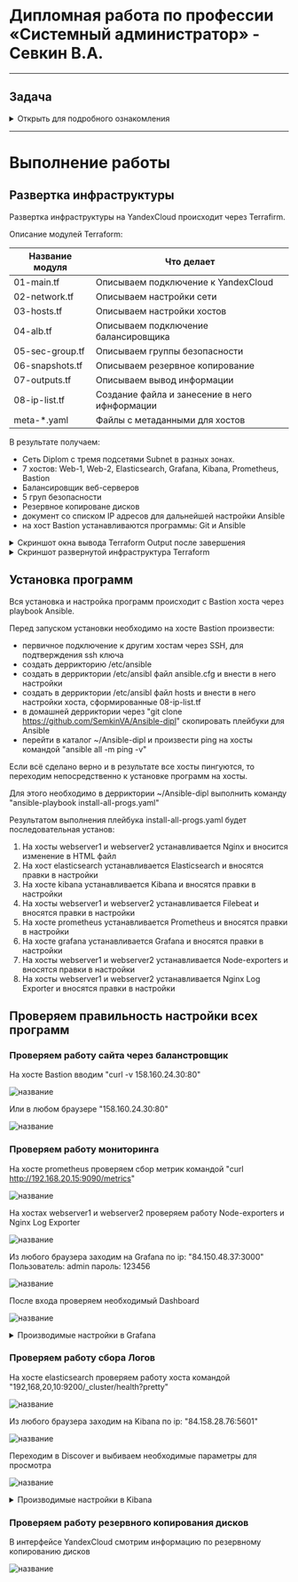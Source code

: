 #  Дипломная работа по профессии «Системный администратор» - Севкин В.А.

---------
## Задача
<details>
   <summary> Открыть для подробного ознакомления </summary>
Ключевая задача — разработать отказоустойчивую инфраструктуру для сайта, включающую мониторинг, сбор логов и резервное копирование основных данных. Инфраструктура должна размещаться в [Yandex Cloud](https://cloud.yandex.com/) и отвечать минимальным стандартам безопасности: запрещается выкладывать токен от облака в git. Используйте [инструкцию](https://cloud.yandex.ru/docs/tutorials/infrastructure-management/terraform-quickstart#get-credentials).


## Инфраструктура
Для развёртки инфраструктуры используйте Terraform и Ansible.  

Важно: используйте по-возможности **минимальные конфигурации ВМ**:2 ядра 20% Intel ice lake, 2-4Гб памяти, 10hdd, прерываемая. 

Так как прерываемая ВМ проработает не больше 24ч, после сдачи работы на проверку свяжитесь с вашим дипломным руководителем и договоритесь запустить инфраструктуру к указанному времени.


### Сайт
Создайте две ВМ в разных зонах, установите на них сервер nginx, если его там нет. ОС и содержимое ВМ должно быть идентичным, это будут наши веб-сервера.

Используйте набор статичных файлов для сайта. Можно переиспользовать сайт из домашнего задания.

Создайте [Target Group](https://cloud.yandex.com/docs/application-load-balancer/concepts/target-group), включите в неё две созданных ВМ.

Создайте [Backend Group](https://cloud.yandex.com/docs/application-load-balancer/concepts/backend-group), настройте backends на target group, ранее созданную. Настройте healthcheck на корень (/) и порт 80, протокол HTTP.

Создайте [HTTP router](https://cloud.yandex.com/docs/application-load-balancer/concepts/http-router). Путь укажите — /, backend group — созданную ранее.

Создайте [Application load balancer](https://cloud.yandex.com/en/docs/application-load-balancer/) для распределения трафика на веб-сервера, созданные ранее. Укажите HTTP router, созданный ранее, задайте listener тип auto, порт 80.

Протестируйте сайт
`curl -v <публичный IP балансера>:80` 

### Мониторинг
Создайте ВМ, разверните на ней Prometheus. На каждую ВМ из веб-серверов установите Node Exporter и [Nginx Log Exporter](https://github.com/martin-helmich/prometheus-nginxlog-exporter). Настройте Prometheus на сбор метрик с этих exporter.

Создайте ВМ, установите туда Grafana. Настройте её на взаимодействие с ранее развернутым Prometheus. Настройте дешборды с отображением метрик, минимальный набор — Utilization, Saturation, Errors для CPU, RAM, диски, сеть, http_response_count_total, http_response_size_bytes. Добавьте необходимые [tresholds](https://grafana.com/docs/grafana/latest/panels/thresholds/) на соответствующие графики.

### Логи
Cоздайте ВМ, разверните на ней Elasticsearch. Установите filebeat в ВМ к веб-серверам, настройте на отправку access.log, error.log nginx в Elasticsearch.

Создайте ВМ, разверните на ней Kibana, сконфигурируйте соединение с Elasticsearch.

### Сеть
Разверните один VPC. Сервера web, Prometheus, Elasticsearch поместите в приватные подсети. Сервера Grafana, Kibana, application load balancer определите в публичную подсеть.

Настройте [Security Groups](https://cloud.yandex.com/docs/vpc/concepts/security-groups) соответствующих сервисов на входящий трафик только к нужным портам.

Настройте ВМ с публичным адресом, в которой будет открыт только один порт — ssh. Настройте все security groups на разрешение входящего ssh из этой security group. Эта вм будет реализовывать концепцию bastion host. Потом можно будет подключаться по ssh ко всем хостам через этот хост.

### Резервное копирование
Создайте snapshot дисков всех ВМ. Ограничьте время жизни snaphot в неделю. Сами snaphot настройте на ежедневное копирование.
</details>

---------

# Выполнение работы

## Развертка инфраструктуры

Развертка инфраструктуры на YandexCloud происходит через Terrafirm.
   
Описание модулей Terraform:

| Название модуля | Что делает | 
|---|---|
|01-main.tf| Описываем подключение к YandexCloud|
|02-network.tf| Описываем настройки сети|
|03-hosts.tf| Описываем настройки хостов|
|04-alb.tf| Описываем подключение балансировщика|
|05-sec-group.tf| Описываем группы безопасности|
|06-snapshots.tf| Описываем резервное копирование|
|07-outputs.tf| Описываем вывод информации |
|08-ip-list.tf| Создание файла и занесение в него ифнформации|
|meta-*.yaml| Файлы с метаданными для хостов |

В результате получаем:
- Сеть Diplom с тремя подсетями Subnet в разных зонах. 
- 7 хостов: Web-1, Web-2, Elasticsearch, Grafana, Kibana, Prometheus, Bastion
- Балансировщик веб-серверов
- 5 груп безопасности
- Резервное копироване дисков
- документ со списком IP адресов для дальнейшей настройки Ansible
- на хост Bastion устанавливаются программы: Git и Ansible
  
<details>
<summary> Скриншот окна вывода Terraform Output после завершения</summary>
   
![название](https://github.com/SemkinVA/12.2-HW/blob/main/12-7.png)

</details>
<details>
<summary> Скриншот развернутой инфраструктура Terraform </summary>
   
![название](https://github.com/SemkinVA/12.2-HW/blob/main/12-7.png)

</details>

## Установка программ

Вся установка и настройка программ происходит c Bastion хоста через playbook Ansible. 

Перед запуском установки необходимо на хосте Bastion произвести: 
- первичное подключение к другим хостам через SSH, для подтверждения ssh ключа
- создать деррикторию /etc/ansible 
- создать в дерриктории /etc/ansibl файл ansible.cfg и внести в него настройки
- создать в дерриктории /etc/ansibl файл hosts и внести в него настройки хоста, сформированные 08-ip-list.tf
- в домашней дерриктории через "git clone https://github.com/SemkinVA/Ansible-dipl" скопировать плейбуки для Ansible
- перейти в каталог ~/Ansible-dipl и произвести ping на хосты командой "ansible all -m ping -v"

Если всё сделано верно и в результате все хосты пингуются, то переходим непосредственно к установке программ на хосты.

Для этого необходимо в дерриктории ~/Ansible-dipl выполнить команду "ansible-playbook install-all-progs.yaml" 

Результатом выполнения плейбука install-all-progs.yaml будет последовательная установ:
1. На хосты webserver1 и webserver2 устанавливается Nginx и вносится изменение в HTML файл
2. На хост elasticsearch устанавливается Elasticsearch и вносятся правки в настройки 
3. На хосте kibana устанавливается Kibana и вносятся правки в настройки
4. На хосты webserver1 и webserver2 устанавливается Filebeat и вносятся правки в настройки
5. На хосте prometheus устанавливается Prometheus и вносятся правки в настройки
6. На хосте grafana устанавливается Grafana и вносятся правки в настройки
7. На хосты webserver1 и webserver2 устанавливается Node-exporters и вносятся правки в настройки
8. На хосты webserver1 и webserver2 устанавливается Nginx Log Exporter и вносятся правки в настройки

## Проверяем правильность настройки всех программ

### Проверяем работу сайта через баланстровщик

На хосте Bastion вводим "curl -v 158.160.24.30:80"

![название](https://github.com/SemkinVA/12.2-HW/blob/main/12-7.png)

Или в любом браузере "158.160.24.30:80"

![название](https://github.com/SemkinVA/12.2-HW/blob/main/12-7.png)

### Проверяем работу мониторинга

На хосте prometheus проверяем сбор метрик командой "curl http://192.168.20.15:9090/metrics"

![название](https://github.com/SemkinVA/12.2-HW/blob/main/12-7.png)

На  хостах webserver1 и webserver2 проверяем работу Node-exporters и Nginx Log Exporter

![название](https://github.com/SemkinVA/12.2-HW/blob/main/12-7.png)

Из любого браузера заходим на Grafana по ip: "84.150.48.37:3000" Пользователь: admin пароль: 123456

![название](https://github.com/SemkinVA/12.2-HW/blob/main/12-7.png)

После входа проверяем необходимый Dashboard 

![название](https://github.com/SemkinVA/12.2-HW/blob/main/12-7.png)

<details>
<summary> Производимые настройки в Grafana </summary>
Привязываем Prometheus
   
![название](https://github.com/SemkinVA/12.2-HW/blob/main/12-7.png)
   
Импортируем Dashboard №1860 "Node Exporter Full" 

![название](https://github.com/SemkinVA/12.2-HW/blob/main/12-7.png)

Отображение: Utilization

![название](https://github.com/SemkinVA/12.2-HW/blob/main/12-7.png)

Отображение: Saturation

![название](https://github.com/SemkinVA/12.2-HW/blob/main/12-7.png)

Отображение: Errors для CPU

![название](https://github.com/SemkinVA/12.2-HW/blob/main/12-7.png)

Отображение: RAM

![название](https://github.com/SemkinVA/12.2-HW/blob/main/12-7.png)

Отображение: диски 

![название](https://github.com/SemkinVA/12.2-HW/blob/main/12-7.png)

Отображение: сеть

![название](https://github.com/SemkinVA/12.2-HW/blob/main/12-7.png)

Отображение: http_response_count_total

![название](https://github.com/SemkinVA/12.2-HW/blob/main/12-7.png)

Отображение: http_response_size_bytes

![название](https://github.com/SemkinVA/12.2-HW/blob/main/12-7.png)

Настройка tresholds

![название](https://github.com/SemkinVA/12.2-HW/blob/main/12-7.png)
</details>

### Проверяем работу сбора Логов

На хосте elasticsearch проверяем работу хоста командой "192,168,20,10:9200/_cluster/health?pretty"

![название](https://github.com/SemkinVA/12.2-HW/blob/main/12-7.png)

Из любого браузера заходим на Kibana по ip: "84.158.28.76:5601" 

![название](https://github.com/SemkinVA/12.2-HW/blob/main/12-7.png)

Переходим в Discover и выбиваем необходимые параметры для просмотра

![название](https://github.com/SemkinVA/12.2-HW/blob/main/12-7.png)


<details>
<summary> Производимые настройки в Kibana </summary>
Переходим в менеджмент Kibana и добавляем новый индекс
   
![название](https://github.com/SemkinVA/12.2-HW/blob/main/12-7.png)

![название](https://github.com/SemkinVA/12.2-HW/blob/main/12-7.png)
</details>

### Проверяем работу резервного копирования дисков

В интерфейсе YandexCloud смотрим информацию по резервному копированию дисков

![название](https://github.com/SemkinVA/12.2-HW/blob/main/12-7.png)
